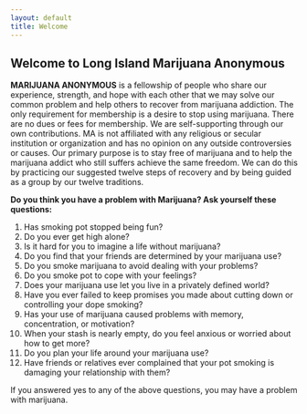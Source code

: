 ```yaml
---
layout: default
title: Welcome
---
```


## Welcome to Long Island Marijuana Anonymous

**MARIJUANA ANONYMOUS** is a fellowship of people who share our experience, strength, and hope with each other that we may solve our common problem and help others to recover from marijuana addiction. The only requirement for membership is a desire to stop using marijuana. There are no dues or fees for membership. We are self-supporting through our own contributions. MA is not affiliated with any religious or secular institution or organization and has no opinion on any outside controversies or causes. Our primary purpose is to stay free of marijuana and to help the marijuana addict who still suffers achieve the same freedom. We can do this by practicing our suggested twelve steps of recovery and by being guided as a group by our twelve traditions.

**Do you think you have a problem with Marijuana? Ask yourself these questions:**

1. Has smoking pot stopped being fun?
2. Do you ever get high alone?
3. Is it hard for you to imagine a life without marijuana?
4. Do you find that your friends are determined by your marijuana use?
5. Do you smoke marijuana to avoid dealing with your problems?
6. Do you smoke pot to cope with your feelings?
7. Does your marijuana use let you live in a privately defined world?
8. Have you ever failed to keep promises you made about cutting down or controlling your dope smoking?
9. Has your use of marijuana caused problems with memory, concentration, or motivation?
10. When your stash is nearly empty, do you feel anxious or worried about how to get more?
11. Do you plan your life around your marijuana use?
12. Have friends or relatives ever complained that your pot smoking is damaging your relationship with them?

If you answered yes to any of the above questions, you may have a problem with marijuana.
